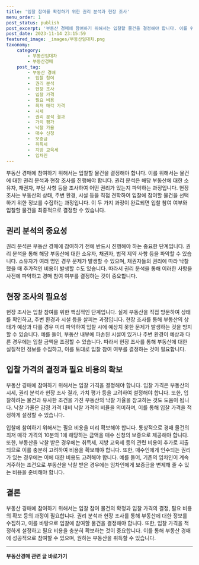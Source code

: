 ```yaml
---
title: '입찰 참여를 확정하기 위한 권리 분석과 현장 조사'
menu_order: 1
post_status: publish
post_excerpt: '부동산 경매에 참여하기 위해서는 입찰할 물건을 결정해야 합니다. 이를 위해서는 물건에 대한 권리 분석과 현장 조사를 진행해야 합니다. 권리 분석은 해당 부동산에 대한 소유자, 채권자, 부담 사항 등을 조사하여 어떤 권리가 있는지 파악하는 과정입니다. 현장 조사는 부동산의 상태, 주변 환경, 시설 등을 직접 견학하여 입찰에 참여할 물건을 선택하기 위한 정보를 수집하는 과정입니다. 이 두 가지 과정이 완료되면 입찰 참여 여부와 입찰할 물건을 최종적으로 결정할 수 있습니다.'
post_date: 2023-11-14 23:15:59
featured_image: _images/부동산임대차.png
taxonomy:
    category:
        - 부동산임대차
        - 부동산경매
    post_tag:
        - 부동산 경매
        -  입찰 참여
        -  권리 분석
        -  현장 조사
        -  입찰 가격
        -  필요 비용
        -  최저 매각 가격
        -  시세
        -  권리 분석 결과
        -  가치 평가
        -  낙찰 가율
        -  매수 신청
        -  보증금
        -  취득세
        -  지방 교육세
        -  임차인
---
```



부동산 경매에 참여하기 위해서는 입찰할 물건을 결정해야 합니다. 이를 위해서는 물건에 대한 권리 분석과 현장 조사를 진행해야 합니다. 권리 분석은 해당 부동산에 대한 소유자, 채권자, 부담 사항 등을 조사하여 어떤 권리가 있는지 파악하는 과정입니다. 현장 조사는 부동산의 상태, 주변 환경, 시설 등을 직접 견학하여 입찰에 참여할 물건을 선택하기 위한 정보를 수집하는 과정입니다. 이 두 가지 과정이 완료되면 입찰 참여 여부와 입찰할 물건을 최종적으로 결정할 수 있습니다.

## 권리 분석의 중요성

권리 분석은 부동산 경매에 참여하기 전에 반드시 진행해야 하는 중요한 단계입니다. 권리 분석을 통해 해당 부동산에 대한 소유자, 채권자, 법적 제약 사항 등을 파악할 수 있습니다. 소유자가 여러 명인 경우 문제가 발생할 수 있으며, 채권자들의 권리에 따라 낙찰했을 때 추가적인 비용이 발생할 수도 있습니다. 따라서 권리 분석을 통해 이러한 사항을 사전에 파악하고 경매 참여 여부를 결정하는 것이 중요합니다.

## 현장 조사의 필요성

현장 조사는 입찰 참여를 위한 핵심적인 단계입니다. 실제 부동산을 직접 방문하여 상태를 확인하고, 주변 환경과 시설 등을 살피는 과정입니다. 현장 조사를 통해 부동산의 상태가 예상과 다를 경우 미리 파악하여 입찰 시에 예상치 못한 문제가 발생하는 것을 방지할 수 있습니다. 예를 들어, 부동산 내부에 파손된 시설이 있거나 주변 환경이 예상과 다른 경우에는 입찰 금액을 조정할 수 있습니다. 따라서 현장 조사를 통해 부동산에 대한 실질적인 정보를 수집하고, 이를 토대로 입찰 참여 여부를 결정하는 것이 필요합니다.

## 입찰 가격의 결정과 필요 비용의 확보

부동산 경매에 참여하기 위해서는 입찰 가격을 결정해야 합니다. 입찰 가격은 부동산의 시세, 권리 분석과 현장 조사 결과, 가치 평가 등을 고려하여 설정해야 합니다. 또한, 입찰하려는 물건과 유사한 조건을 가진 부동산의 낙찰 가율을 참고하는 것도 도움이 됩니다. 낙찰 가율은 감정 가격 대비 낙찰 가격의 비율을 의미하며, 이를 통해 입찰 가격을 적정하게 설정할 수 있습니다.

입찰에 참여하기 위해서는 필요 비용을 미리 확보해야 합니다. 통상적으로 경매 물건의 최저 매각 가격의 10분의 1에 해당하는 금액을 매수 신청의 보증으로 제공해야 합니다. 또한, 부동산을 낙찰 받은 경우에는 취득세, 지방 교육세 등의 관련 비용이 추가로 지출되므로 이를 충분히 고려하여 비용을 확보해야 합니다. 또한, 매수인에게 인수되는 권리가 있는 경우에는 이에 대한 비용도 고려해야 합니다. 예를 들어, 기존의 임차인이 계속 거주하는 조건으로 부동산을 낙찰 받은 경우에는 임차인에게 보증금을 변제해 줄 수 있는 비용을 준비해야 합니다.

## 결론

부동산 경매에 참여하기 위해서는 입찰 참여 물건의 확정과 입찰 가격의 결정, 필요 비용의 확보 등의 과정이 필요합니다. 권리 분석과 현장 조사를 통해 부동산에 대한 정보를 수집하고, 이를 바탕으로 입찰에 참여할 물건을 결정해야 합니다. 또한, 입찰 가격을 적정하게 설정하고 필요 비용을 충분히 확보하는 것이 중요합니다. 이를 통해 부동산 경매에 성공적으로 참여할 수 있으며, 원하는 부동산을 취득할 수 있습니다.
<!-- wp:separator -->
<hr class="wp-block-separator has-alpha-channel-opacity"/>
<!-- /wp:separator -->

<!-- wp:group {"backgroundColor":"base","layout":{"type":"constrained"}} -->
<div class="wp-block-group has-base-background-color has-background"><!-- wp:paragraph {"align":"center","fontSize":"medium"} -->
<p class="has-text-align-center has-large-font-size"><strong>부동산경매 관련 글 바로가기</strong></p>
<!-- /wp:paragraph -->


<!-- wp:latest-posts
{"categories":[{"id":22954,"count":19,"description":"","link":"https://uknowlaw.com/category/%eb%b6%80%eb%8f%99%ec%82%b0%ea%b2%bd%eb%a7%a4/","name":"부동산경매","slug":"부동산경매","taxonomy":"category","parent":0,"meta":[],"_links":{"self":[{"href":"https://uknowlaw.com/wp-json/wp/v2/categories/22954"}],"collection":[{"href":"https://uknowlaw.com/wp-json/wp/v2/categories"}],"about":[{"href":"https://uknowlaw.com/wp-json/wp/v2/taxonomies/category"}],"wp:post_type":[{"href":"https://uknowlaw.com/wp-json/wp/v2/posts?categories=22954"}],"curies":[{"name":"wp","href":"https://api.w.org/{rel}","templated":true}]}}],"postsToShow":100,"excerptLength":28,"postLayout":"grid","columns":2,"featuredImageAlign":"left","featuredImageSizeSlug":"large","fontSize":"small"} /--></div>
<!-- /wp:group -->